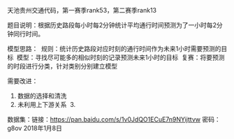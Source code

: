 天池贵州交通代码，第一赛季rank53，第二赛季rank13

题目说明：根据历史路段每小时每2分钟统计平均通行时间预测为了一小时每2分钟同行时间。

模型思路：
  规则：统计历史路段对应时刻的通行时间作为未来1小时需要预测的目标
  模型：寻找尽可能多的相似时刻的记录预测未来1小时的目标
  复赛：将要预测的时段进行分类，针对类别分别建立模型

需要改进：
  1. 数据的选择和清洗 
  2. 未利用上下游关系
  3. 
 
数据集：链接：https://pan.baidu.com/s/1v0JdQO1ECuE7n9NYijttvw 密码：g8ov
2018年1月8日

